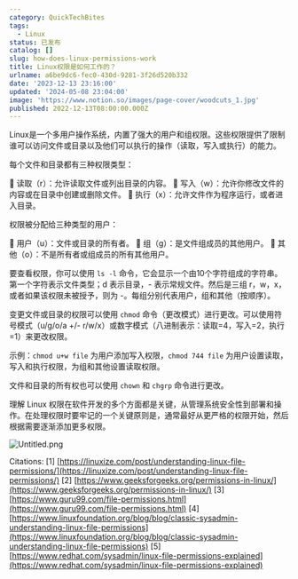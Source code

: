 ```yaml
---
category: QuickTechBites
tags:
  - Linux
status: 已发布
catalog: []
slug: how-does-linux-permissions-work
title: Linux权限是如何工作的？
urlname: a6be9dc6-fec0-430d-9281-3f26d520b332
date: '2023-12-13 23:16:00'
updated: '2024-05-08 23:04:00'
image: 'https://www.notion.so/images/page-cover/woodcuts_1.jpg'
published: 2022-12-13T08:00:00.000Z
---
```


Linux是一个多用户操作系统，内置了强大的用户和组权限。这些权限提供了限制谁可以访问文件或目录以及他们可以执行的操作（读取，写入或执行）的能力。


每个文件和目录都有三种权限类型：


🔸 读取（r）：允许读取文件或列出目录的内容。
🔸 写入（w）：允许你修改文件的内容或在目录中创建或删除文件。
🔸 执行（x）：允许文件作为程序运行，或者进入目录。


权限被分配给三种类型的用户：


🔸 用户（u）：文件或目录的所有者。
🔸 组（g）：是文件组成员的其他用户。
🔸 其他（o）：不是所有者或组成员的所有其他用户。


要查看权限，你可以使用 `ls -l` 命令，它会显示一个由10个字符组成的字符串。第一个字符表示文件类型；d 表示目录，- 表示常规文件。然后是三组 r，w，x，或者如果该权限未被授予，则为 -。每组分别代表用户，组和其他（按顺序）。


变更文件或目录的权限可以使用 `chmod` 命令（更改模式）进行更改。可以使用符号模式（u/g/o/a +/- r/w/x）或数字模式（八进制表示：读取=4，写入=2，执行=1）来更改权限。


示例：`chmod u+w file` 为用户添加写入权限，`chmod 744 file` 为用户设置读取，写入和执行权限，为组和其他设置读取权限。


文件和目录的所有权也可以使用 `chown` 和 `chgrp` 命令进行更改。


理解 Linux 权限在软件开发的多个方面都是关键，从管理系统安全性到部署和操作。在处理权限时要牢记的一个关键原则是，通常最好从更严格的权限开始，然后根据需要逐渐添加更多权限。


![Untitled.png](https://prod-files-secure.s3.us-west-2.amazonaws.com/5d24fe63-e567-4804-86f9-9fdc62e13082/332b89ee-9c33-4950-8a69-32c3d1ff2c69/Untitled.png?X-Amz-Algorithm=AWS4-HMAC-SHA256&X-Amz-Content-Sha256=UNSIGNED-PAYLOAD&X-Amz-Credential=ASIAZI2LB466ZWVWGTQP%2F20250310%2Fus-west-2%2Fs3%2Faws4_request&X-Amz-Date=20250310T213419Z&X-Amz-Expires=3600&X-Amz-Security-Token=IQoJb3JpZ2luX2VjEE0aCXVzLXdlc3QtMiJIMEYCIQDj%2F13W8mqFmXBHPZdUGNbpnJCgWtCsZbdH6SxHF4HwQgIhAI0i01lDk3wNDiFbwZNcY5ZRs8UhIuZKZ81gJaVmJxj9KogECJb%2F%2F%2F%2F%2F%2F%2F%2F%2F%2FwEQABoMNjM3NDIzMTgzODA1Igy2FpkJMSwTIKz8XvQq3APHO5ZLlJ%2BtAH4D%2BzXHO2UfvX%2FKZU%2FBuq73aeqyMFcwQjf84UfrtRbiPjE9dHe61QuOBCTB9Vq%2BQbbqRQsWbHnW1C34rhL1mfn4Kp5IfnIgwabDKciyqFsq4nXa0DnlhbjQPcxiAtOlvxaC1Ri0oGZjLbx3swM60PEpAbz9XicBU%2FoBXHQyJs9kb2G13zckyUeLlbWpHzpHXnc9rk5zOgS3B0yzPkLbncluhValYfu%2F4fF2rXCbD5%2Fge8isV3seYpZH8frRHXgTh9WHKK2MLcMK2nQ3XVMSUS5p5LwEnS6oHBuL4k3Q7fI8nE0XOHomHhmnsSp795bt9jTxqiHrxCAyPzdy4rCzvqAx5PmYJzjfwwXVuqRkhDLzwp7HyG4wWH9QwYB%2B1JEjZ3jiaHB5%2F%2BwRqFQC%2FaCDtRvz5ZLXgosOxRk0%2B%2FDJjxB%2FsixHXziwnEfc%2BT1sGnKt0euwxWf%2BkrEXj61HUqGCvJLymgw3FyOkWhzl63iDEjBAqvYpSBAYRaVjx56%2Bk2zSoUpVq5mYd40x4WkgmLxQbTFIWYZIeGMeNYnXSYaAUsb%2FzWkAlMNc%2BsfbgratG%2Bf7eQmJV7ho0igKMfE9DbV9Ki%2B%2FF4rCpDtasCxo3Bvfw59sn5XSTzD4qr2%2BBjqkAeFyaoYe8iZALeFoXrp%2BRhjOSVIPhBY%2B7xuK09dSQ4%2Fs8EAMtsYCWrOS7t5TvUu%2FCwS3Jgk5TUnU%2FehNGoPRW0kdxHtsgedp0E8gWoCelOzc2FOtG1yk8wWau1JjWcd8s3JrnxCCY%2B3zOH1M9TFf%2BPrr9jvmcUswrm3GC3UTDNTI6LC9myTPoLKX6vW06K7aHVzQFqZwlCIOOx7UVp0NyqP4s2xZ&X-Amz-Signature=d598caeb2260075f7f47fe6e684f93f04699147efe084f38f12572d21d2a62c4&X-Amz-SignedHeaders=host&x-id=GetObject)


Citations:
[1] [https://linuxize.com/post/understanding-linux-file-permissions/](https://linuxize.com/post/understanding-linux-file-permissions/)
[2] [https://www.geeksforgeeks.org/permissions-in-linux/](https://www.geeksforgeeks.org/permissions-in-linux/)
[3] [https://www.guru99.com/file-permissions.html](https://www.guru99.com/file-permissions.html)
[4] [https://www.linuxfoundation.org/blog/blog/classic-sysadmin-understanding-linux-file-permissions](https://www.linuxfoundation.org/blog/blog/classic-sysadmin-understanding-linux-file-permissions)
[5] [https://www.redhat.com/sysadmin/linux-file-permissions-explained](https://www.redhat.com/sysadmin/linux-file-permissions-explained)

